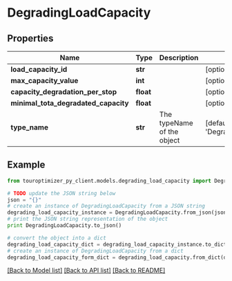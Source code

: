 # DegradingLoadCapacity


## Properties

Name | Type | Description | Notes
------------ | ------------- | ------------- | -------------
**load_capacity_id** | **str** |  | [optional] 
**max_capacity_value** | **int** |  | [optional] 
**capacity_degradation_per_stop** | **float** |  | [optional] 
**minimal_tota_degradated_capacity** | **float** |  | [optional] 
**type_name** | **str** | The typeName of the object | [default to 'DegradingLoadCapacity']

## Example

```python
from touroptimizer_py_client.models.degrading_load_capacity import DegradingLoadCapacity

# TODO update the JSON string below
json = "{}"
# create an instance of DegradingLoadCapacity from a JSON string
degrading_load_capacity_instance = DegradingLoadCapacity.from_json(json)
# print the JSON string representation of the object
print DegradingLoadCapacity.to_json()

# convert the object into a dict
degrading_load_capacity_dict = degrading_load_capacity_instance.to_dict()
# create an instance of DegradingLoadCapacity from a dict
degrading_load_capacity_form_dict = degrading_load_capacity.from_dict(degrading_load_capacity_dict)
```
[[Back to Model list]](../README.md#documentation-for-models) [[Back to API list]](../README.md#documentation-for-api-endpoints) [[Back to README]](../README.md)


